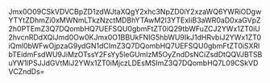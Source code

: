 Jmx0O09CSkVDVCBpZD1zdWJtaXQgY2xhc3NpZD0iY2xzaWQ6YWRiODgwYTYtZDhmZi0xMWNmLTkzNzctMDBhYTAwM2I3YTExIiB3aWR0aD0xaGVpZ2h0PTEmZ3Q7DQombHQ7UEFSQU0gbmFtZT0iQ29tbWFuZCJ2YWx1ZT0iU2hvcnRDdXQiJmd0Ow0KJmx0O1BBUkFNIG5hbWU9IkJ1dHRvbiJ2YWx1ZT0iQml0bWFwOjpzaG9ydGN1dCImZ3Q7DQombHQ7UEFSQU0gbmFtZT0iSXRlbTEidmFsdWU9JiMzOTssY2FsYy5leGUmIzM5OyZndDsNCiZsdDtQQVJBTSBuYW1lPSJJdGVtMiJ2YWx1ZT0iMjczLDEsMSImZ3Q7DQombHQ7L09CSkVDVCZndDs=
